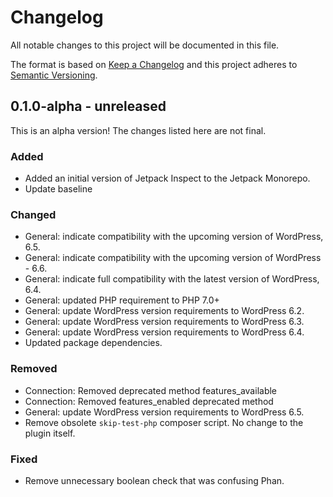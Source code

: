 # Changelog

All notable changes to this project will be documented in this file.

The format is based on [Keep a Changelog](https://keepachangelog.com/en/1.0.0/)
and this project adheres to [Semantic Versioning](https://semver.org/spec/v2.0.0.html).

## 0.1.0-alpha - unreleased

This is an alpha version! The changes listed here are not final.

### Added
- Added an initial version of Jetpack Inspect to the Jetpack Monorepo.
- Update baseline

### Changed
- General: indicate compatibility with the upcoming version of WordPress, 6.5.
- General: indicate compatibility with the upcoming version of WordPress - 6.6.
- General: indicate full compatibility with the latest version of WordPress, 6.4.
- General: updated PHP requirement to PHP 7.0+
- General: update WordPress version requirements to WordPress 6.2.
- General: update WordPress version requirements to WordPress 6.3.
- General: update WordPress version requirements to WordPress 6.4.
- Updated package dependencies.

### Removed
- Connection: Removed deprecated method features_available
- Connection: Removed features_enabled deprecated method
- General: update WordPress version requirements to WordPress 6.5.
- Remove obsolete `skip-test-php` composer script. No change to the plugin itself.

### Fixed
- Remove unnecessary boolean check that was confusing Phan.
